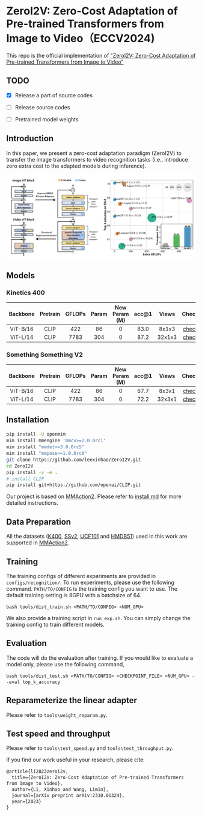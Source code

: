 # ZeroI2V: Zero-Cost Adaptation of Pre-trained Transformers from Image to Video（ECCV2024)

This repo is the official implementation of ["ZeroI2V: Zero-Cost Adaptation of Pre-trained Transformers from Image to Video"](https://arxiv.org/abs/2310.01324) 


## TODO
- [x] Release a part of source codes
- [ ] Release source codes 
- [ ] Pretrained model weights


## Introduction

In this paper, we present a zero-cost adaptation paradigm (ZeroI2V) to transfer the image transformers to video recognition tasks (i.e., introduce zero extra cost to the adapted models during inference).

<img src="img/image-20240708030404836.png" alt="image-20240708030404836" style="zoom:80%;" />


## Models

### Kinetics 400

| Backbone |  Pretrain   | GFLOPs | Param | New Param (M) | acc@1 | Views | Checkpoint | Checkpoint before reparam |
| :---: | :---: | :---: | :---: | :---: | :---: | :---: | :---: | :---: |
| ViT-B/16 | CLIP | 422 | 86 | 0 | 83.0 | 8x1x3 | [checkpoint]() | [checkpoint]() |
| ViT-L/14 | CLIP | 7783 | 304 | 0 | 87.2 | 32x1x3 | [checkpoint]() | [checkpoint]() |

### Something Something V2

| Backbone |  Pretrain   | GFLOPs | Param | New Param (M) | acc@1 | Views | Checkpoint | Checkpoint before reparam |
| :---: | :---: | :---: | :---: | :---: | :---: | :---: | :---: |:---: |
| ViT-B/16 | CLIP |  422   | 86 | 0 | 67.7 | 8x3x1 | [checkpoint]() | [checkpoint]() |
| ViT-L/14 | CLIP | 7783 | 304 | 0 | 72.2 | 32x3x1 |[checkpoint]()| [checkpoint]() |

## Installation


```bash
pip install -U openmim
mim install mmengine 'mmcv>=2.0.0rc1'
mim install "mmdet>=3.0.0rc5"
mim install "mmpose>=1.0.0rc0"
git clone https://github.com/leexinhao/ZeroI2V.git
cd ZeroI2V
pip install -v -e .
# install CLIP
pip install git+https://github.com/openai/CLIP.git
```
Our project is based on [MMAction2](https://github.com/open-mmlab/mmaction2). Please refer to [install.md](https://mmaction2.readthedocs.io/en/1.x/get_started.html) for more detailed instructions.

## Data Preparation

All the datasets ([K400](https://github.com/open-mmlab/mmaction2/blob/master/tools/data/kinetics/README.md), [SSv2](https://github.com/open-mmlab/mmaction2/blob/master/tools/data/sthv2/README.md), [UCF101](https://github.com/open-mmlab/mmaction2/blob/main/tools/data/ucf101/README.md) and [HMDB51](https://github.com/open-mmlab/mmaction2/blob/main/tools/data/hmdb51/README.md)) used in this work are supported in [MMAction2](https://github.com/open-mmlab/mmaction2).

## Training

The training configs of different experiments are provided in `configs/recognition/`. To run experiments, please use the following command. `PATH/TO/CONFIG` is the training config you want to use. The default training setting is 8GPU with a batchsize of 64.

```shell
bash tools/dist_train.sh <PATH/TO/CONFIG> <NUM_GPU>
```

We also provide a training script in `run_exp.sh`. You can simply change the training config to train different models.

## Evaluation

The code will do the evaluation after training. If you would like to evaluate a model only, please use the following command,

```shell
bash tools/dist_test.sh <PATH/TO/CONFIG> <CHECKPOINT_FILE> <NUM_GPU> --eval top_k_accuracy
```
## Reparameterize the linear adapter

Please refer to `tools\weight_reparam.py`.
## Test speed and throughput

Please refer to `tools\test_speed.py` and `tools\test_throughput.py`.


If you find our work useful in your research, please cite:
```
@article{li2023zeroi2v,
  title={ZeroI2V: Zero-Cost Adaptation of Pre-trained Transformers from Image to Video},
  author={Li, Xinhao and Wang, Limin},
  journal={arXiv preprint arXiv:2310.01324},
  year={2023}
}
```



